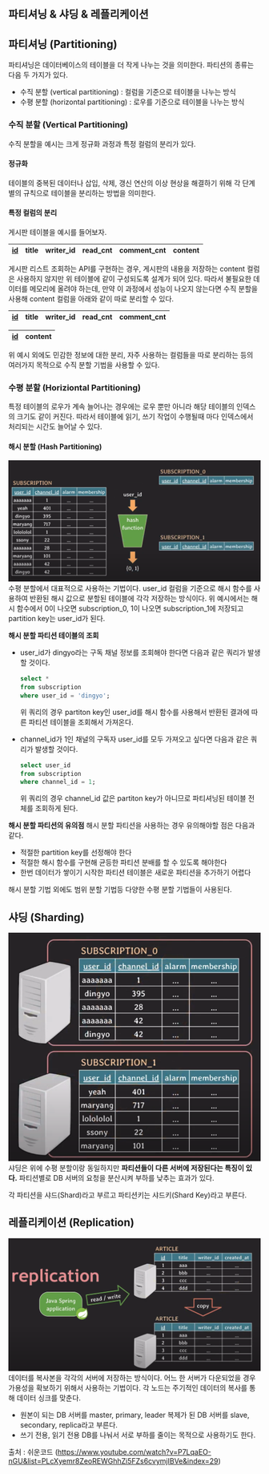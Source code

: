 ## 파티셔닝 & 샤딩 & 레플리케이션

## 파티셔닝 (Partitioning)

파티셔닝은 데이터베이스의 테이블을 더 작게 나누는 것을 의미한다. 파티션의 종류는 다음 두 가지가 있다.

- 수직 분할 (vertical partitioning) : 컬럼을 기준으로 테이블을 나누는 방식
- 수평 분할 (horizontal partitioning) : 로우를 기준으로 테이블을 나누는 방식

### 수직 분할 (Vertical Partitioning)
수직 분할을 예시는 크게 정규화 과정과 특정 컬럼의 분리가 있다.

#### 정규화
테이블의 중복된 데이터나 삽입, 삭제, 갱신 연산의 이상 현상을 해결하기 위해 각 단계별의 규칙으로 테이블을 분리하는 방법을 의미한다.

#### 특정 컬럼의 분리

게시판 테이블을 예시를 들어보자. 

| <u>id</u> | title | writer_id | read_cnt | comment_cnt | content |
| --- | --- | --- | --- | --- | --- |

게시판 리스트 조회하는 API를 구현하는 경우, 게시판의 내용을 저장하는 content 컬럼은 사용하지 않지만 위 테이블에 같이 구성되도록 설계가 되어 있다. 따라서 불필요한 데이터를 메모리에 올려야 하는데, 만약 이 과정에서 성능이 나오지 않는다면 수직 분할을 사용해 content 컬럼을 아래와 같이 따로 분리할 수 있다.

| <u>id</u>  | title | writer_id | read_cnt | comment_cnt |
| --- | --- | --- | --- | --- |

| <u>id</u>  | content |
| --- | --- |


위 예시 외에도 민감한 정보에 대한 분리, 자주 사용하는 컬럼들을 따로 분리하는 등의 여러가지 목적으로 수직 분할 기법을 사용할 수 있다.

### 수평 분할 (Horiziontal Partitioning)

특정 테이블의 로우가 계속 늘어나는 경우에는 로우 뿐만 아니라 해당 테이블의 인덱스의 크기도 같이 커진다. 따라서 테이블에 읽기, 쓰기 작업이 수행될때 마다 인덱스에서 처리되는 시간도 늘어날 수 있다. 

#### 해시 분할 (Hash Partitioning)
![Hash Partitoning](./img/hash_partitioning.png)
수평 분할에서 대표적으로 사용하는 기법이다. user_id 컬럼을 기준으로 해시 함수를 사용하여 반환된 해시 값으로 분할된 테이블에 각각 저장하는 방식이다. 위 예시에서는 해시 함수에서 0이 나오면 subscription_0, 1이 나오면 subscription_1에 저장되고 partition key는 user_id가 된다.

**해시 분할 파티션 테이블의 조회**
- user_id가 dingyo라는 구독 채널 정보를 조회해야 한다면 다음과 같은 쿼리가 발생할 것이다.
    ```sql
    select *
    from subscription
    where user_id = 'dingyo';
    ```
    위 쿼리의 경우 partiton key인 user_id를 해시 함수를 사용해서 반환된 결과에 따른 파티션 테이블을 조회해서 가져온다.

- channel_id가 1인 채널의 구독자 user_id를 모두 가져오고 싶다면 다음과 같은 쿼리가 발생할 것이다.
    ```sql
    select user_id
    from subscription
    where channel_id = 1;
    ```

    위 쿼리의 경우 channel_id 값은 partiton key가 아니므로 파티셔닝된 테이블 전체를 조회하게 된다.

**해시 분할 파티션의 유의점**
해시 분할 파티션을 사용하는 경우 유의해야할 점은 다음과 같다.
- 적절한 partition key를 선정해야 한다
- 적절한 해시 함수를 구현해 균등한 파티션 분배를 할 수 있도록 해야한다
- 한번 데이터가 쌓이기 시작한 파티션 테이블은 새로운 파티션을 추가하기 어렵다

해시 분할 기법 외에도 범위 분할 기법등 다양한 수평 분할 기법들이 사용된다.

## 샤딩 (Sharding)
![Sharding](./img/sharding.png)
샤딩은 위에 수평 분할이랑 동일하지만 **파티션들이 다른 서버에 저장된다는 특징이 있다.** 파티션별로 DB 서버의 요청을 분산시켜 부하를 낮추는 효과가 있다.

각 파티션을 샤드(Shard)라고 부르고 파티션키는 샤드키(Shard Key)라고 부른다.

## 레플리케이션 (Replication)
![Replication](./img/replication.png)
데이터를 복사본을 각각의 서버에 저장하는 방식이다. 어느 한 서버가 다운되었을 경우 가용성을 확보하기 위해서 사용하는 기법이다. 각 노드는 주기적인 데이터의 복사를 통해 데이터 싱크를 맞춘다.

- 원본이 되는 DB 서버를 master, primary, leader 복제가 된 DB 서버를 slave, secondary, replica라고 부른다.
- 쓰기 전용, 읽기 전용 DB를 나눠서 서로 부하를 줄이는 목적으로 사용하기도 한다.

출처 : 쉬운코드 (https://www.youtube.com/watch?v=P7LqaEO-nGU&list=PLcXyemr8ZeoREWGhhZi5FZs6cvymjIBVe&index=29)